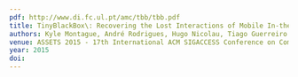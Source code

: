 ```yaml
---
pdf: http://www.di.fc.ul.pt/amc/tbb/tbb.pdf
title: TinyBlackBox\: Recovering the Lost Interactions of Mobile In-the-Wild Studies
authors: Kyle Montague, André Rodrigues, Hugo Nicolau, Tiago Guerreiro
venue: ASSETS 2015 - 17th International ACM SIGACCESS Conference on Computers and Accessibility. Lisboa, Portugal, October, 2015
year: 2015
doi: 
---
```

